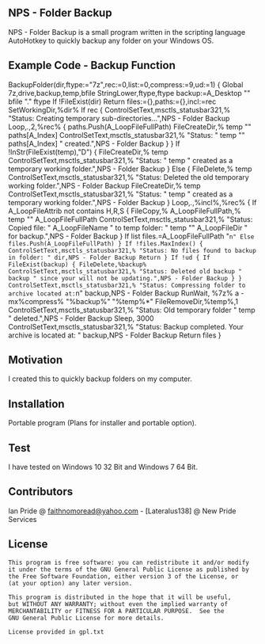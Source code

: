 ## NPS - Folder Backup

NPS - Folder Backup is a small program written in the scripting language AutoHotkey to 
quickly backup any folder on your Windows OS.

## Example Code - Backup Function

BackupFolder(dir,ftype:="7z",rec:=0,list:=0,compress:=9,ud:=1) {
	Global 7z,drive,backup,temp,bfile
	StringLower,ftype,ftype
	backup:=A_Desktop "\" bfile "." ftype
	If !FileExist(dir)
		Return 
	files:={},paths:={},incl:=rec
	SetWorkingDir,%dir%
	If rec {
		ControlSetText,msctls_statusbar321,% "Status: Creating temporary sub-directories...",NPS - Folder Backup
		Loop,*.*,2,%rec%
			{
				paths.Push(A_LoopFileFullPath)
				FileCreateDir,% temp "\" paths[A_Index]
				ControlSetText,msctls_statusbar321,% "Status: " temp "\" paths[A_Index] " created.",NPS - Folder Backup
			}
	}
	If !InStr(FileExist(temp),"D") {
		FileCreateDir,% temp
		ControlSetText,msctls_statusbar321,% "Status: " temp " created as a temporary working folder.",NPS - Folder Backup
	} Else {
			FileDelete,% temp
			ControlSetText,msctls_statusbar321,% "Status: Deleted the old temporary working folder.",NPS - Folder Backup
			FileCreateDir,% temp
			ControlSetText,msctls_statusbar321,% "Status: " temp " created as a temporary working folder.",NPS - Folder Backup
		}
	Loop,*.*,%incl%,%rec%
		{
			If A_LoopFileAttrib not contains H,R,S 
				{
					FileCopy,% A_LoopFileFullPath,% temp "\" A_LoopFileFullPath
					ControlSetText,msctls_statusbar321,% "Status: Copied file: " A_LoopFileName " to temp folder: " temp "\" A_LoopFileDir " for backup.",NPS - Folder Backup
				}
			If list
				files.=A_LoopFileFullPath "`n"
			Else
				files.Push(A_LoopFileFullPath)
		}
	If !files.MaxIndex() {
		ControlSetText,msctls_statusbar321,% "Status: No files found to backup in folder: " dir,NPS - Folder Backup
		Return
	}
	If !ud {
		If FileExist(backup) {
			FileDelete,%backup%
			ControlSetText,msctls_statusbar321,% "Status: Deleted old backup " backup " since your will not be updating.",NPS - Folder Backup
		}
	}
	ControlSetText,msctls_statusbar321,% "Status: Compressing folder to archive located at:`n" backup,NPS - Folder Backup
	RunWait, %7z% a -mx%compress% "%backup%" "%temp%\*"
	FileRemoveDir,%temp%,1
	ControlSetText,msctls_statusbar321,% "Status: Old temporary folder " temp " deleted.",NPS - Folder Backup
	Sleep, 3000
	ControlSetText,msctls_statusbar321,% "Status: Backup completed. Your archive is located at: " backup,NPS - Folder Backup
	Return files
}

## Motivation

I created this to quickly backup folders on my computer.

## Installation

Portable program (Plans for installer and portable option).


## Test
I have tested on Windows 10 32 Bit and Windows 7 64 Bit.

## Contributors

Ian Pride @ faithnomoread@yahoo.com - [Lateralus138] @ New Pride Services 

## License

	This program is free software: you can redistribute it and/or modify
    it under the terms of the GNU General Public License as published by
    the Free Software Foundation, either version 3 of the License, or
    (at your option) any later version.

    This program is distributed in the hope that it will be useful,
    but WITHOUT ANY WARRANTY; without even the implied warranty of
    MERCHANTABILITY or FITNESS FOR A PARTICULAR PURPOSE.  See the
    GNU General Public License for more details.

	License provided in gpl.txt